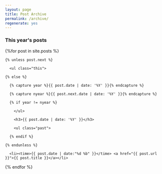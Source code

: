 ```yaml
---
layout: page
title: Post Archive 
permalink: /archive/
regenerate: yes
---
```


<section id="archive">

  <h3>This year's posts</h3>

  {%for post in site.posts %}

    {% unless post.next %}

      <ul class="this">

    {% else %}

      {% capture year %}{{ post.date | date: '%Y' }}{% endcapture %}

      {% capture nyear %}{{ post.next.date | date: '%Y' }}{% endcapture %}

      {% if year != nyear %}

        </ul>

        <h3>{{ post.date | date: '%Y' }}</h3>

        <ul class="past">

      {% endif %}

    {% endunless %}

      <li><time>{{ post.date | date:"%d %b" }}</time> <a href="{{ post.url }}">{{ post.title }}</a></li>

  {% endfor %}

  </ul>

</section>
